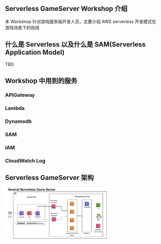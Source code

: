 ## Serverless GameServer Workshop 介绍

本 Workshop 针对游戏服务端开发人员，主要介绍 AWS serverless 开发模式在游戏场景下的视线


## 什么是 Serverless 以及什么是 SAM(Serverless Application Model)

TBD

## Workshop 中用到的服务

### APIGateway

### Lambda

### Dynamodb

### SAM

### IAM

### CloudWatch Log


## Serverless GameServer 架构

<img src="./Docs/images/arch.jpeg" alt="arch" style="zoom:33%;" />








